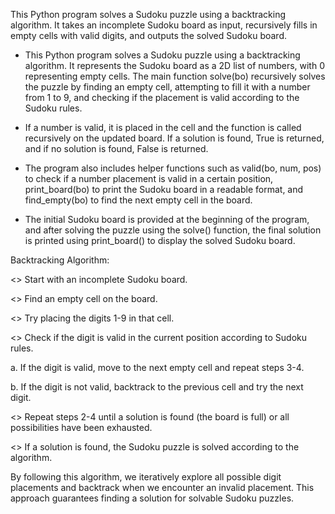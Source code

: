 This Python program solves a Sudoku puzzle using a backtracking algorithm. It takes an incomplete Sudoku board as input, recursively fills in empty cells with valid digits, and outputs the solved Sudoku board.



* This Python program solves a Sudoku puzzle using a backtracking algorithm. It represents the Sudoku board as a 2D list of numbers, with 0 representing empty cells. The main function solve(bo) recursively solves the puzzle by finding an empty cell, attempting to fill it with a number from 1 to 9, and checking if the placement is valid according to the Sudoku rules.

* If a number is valid, it is placed in the cell and the function is called recursively on the updated board. If a solution is found, True is returned, and if no solution is found, False is returned.

* The program also includes helper functions such as valid(bo, num, pos) to check if a number placement is valid in a certain position, print_board(bo) to print the Sudoku board in a readable format, and find_empty(bo) to find the next empty cell in the board.

* The initial Sudoku board is provided at the beginning of the program, and after solving the puzzle using the solve() function, the final solution is printed using print_board() to display the solved Sudoku board.   





Backtracking Algorithm:

<> Start with an incomplete Sudoku board.

<> Find an empty cell on the board.

<> Try placing the digits 1-9 in that cell.

<> Check if the digit is valid in the current position according to Sudoku rules.

a. If the digit is valid, move to the next empty cell and repeat steps 3-4.

b. If the digit is not valid, backtrack to the previous cell and try the next digit.

<> Repeat steps 2-4 until a solution is found (the board is full) or all possibilities have been exhausted.

<> If a solution is found, the Sudoku puzzle is solved according to the algorithm.




By following this algorithm, we iteratively explore all possible digit placements and backtrack when we encounter an invalid placement. This approach guarantees finding a solution for solvable Sudoku puzzles.
